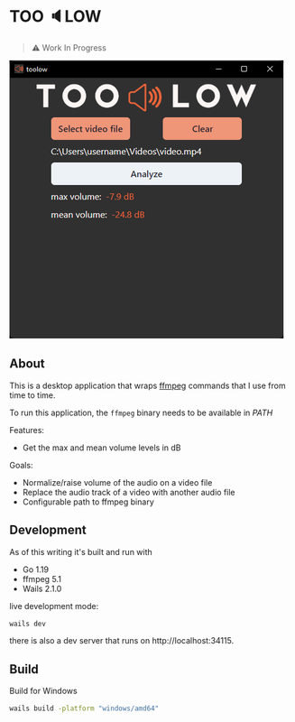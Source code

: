 # TOO 🔈LOW

> ⚠️ Work In Progress

![](docs/toolow.png)

## About

This is a desktop application that wraps [ffmpeg](https://ffmpeg.org/) commands that I use from time to time.

To run this application, the `ffmpeg` binary needs to be available in _PATH_

Features:
  - Get the max and mean volume levels in dB

Goals:
  - Normalize/raise volume of the audio on a video file
  - Replace the audio track of a video with another audio file
  - Configurable path to ffmpeg binary

## Development

As of this writing it's built and run with
  - Go 1.19
  - ffmpeg 5.1
  - Wails 2.1.0


live development mode:

```sh
wails dev
```

there is also a dev server that runs on http://localhost:34115.

## Build

Build for Windows

```sh
wails build -platform "windows/amd64"
```

